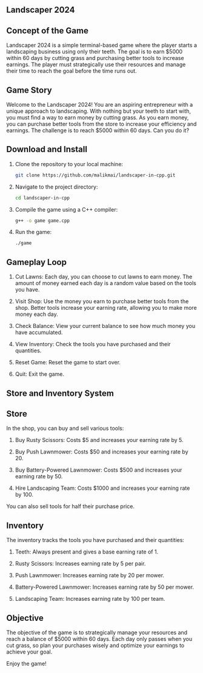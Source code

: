 ## Landscaper 2024

## Concept of the Game

Landscaper 2024 is a simple terminal-based game where the player starts a landscaping business using only their teeth. The goal is to earn $5000 within 60 days by cutting grass and purchasing better tools to increase earnings. The player must strategically use their resources and manage their time to reach the goal before the time runs out.

## Game Story

Welcome to the Landscaper 2024! You are an aspiring entrepreneur with a unique approach to landscaping. With nothing but your teeth to start with, you must find a way to earn money by cutting grass. As you earn money, you can purchase better tools from the store to increase your efficiency and earnings. The challenge is to reach $5000 within 60 days. Can you do it?

## Download and Install

1. Clone the repository to your local machine:
   ```sh
   git clone https://github.com/malikmai/landscaper-in-cpp.git

2. Navigate to the project directory:
    ```sh
    cd landscaper-in-cpp

3. Compile the game using a C++ compiler:
    ```sh
    g++ -o game game.cpp

4. Run the game:
    ```sh
    ./game

## Gameplay Loop

1. Cut Lawns: Each day, you can choose to cut lawns to earn money. The amount of money earned each day is a random value based on the tools you have.

2. Visit Shop: Use the money you earn to purchase better tools from the shop. Better tools increase your earning rate, allowing you to make more money each day.

3. Check Balance: View your current balance to see how much money you have accumulated.

4. View Inventory: Check the tools you have purchased and their quantities.

5. Reset Game: Reset the game to start over.

6. Quit: Exit the game.

## Store and Inventory System

## Store
In the shop, you can buy and sell various tools:

1. Buy Rusty Scissors: Costs $5 and increases your earning rate by 5.

2. Buy Push Lawnmower: Costs $50 and increases your earning rate by 20.

3. Buy Battery-Powered Lawnmower: Costs $500 and increases your earning rate by 50.

4. Hire Landscaping Team: Costs $1000 and increases your earning rate by 100.

You can also sell tools for half their purchase price.

## Inventory
The inventory tracks the tools you have purchased and their quantities:

1. Teeth: Always present and gives a base earning rate of 1.

2. Rusty Scissors: Increases earning rate by 5 per pair.

3. Push Lawnmower: Increases earning rate by 20 per mower.

4. Battery-Powered Lawnmower: Increases earning rate by 50 per mower.

5. Landscaping Team: Increases earning rate by 100 per team.

## Objective
The objective of the game is to strategically manage your resources and reach a balance of $5000 within 60 days. Each day only passes when you cut grass, so plan your purchases wisely and optimize your earnings to achieve your goal.

Enjoy the game!
